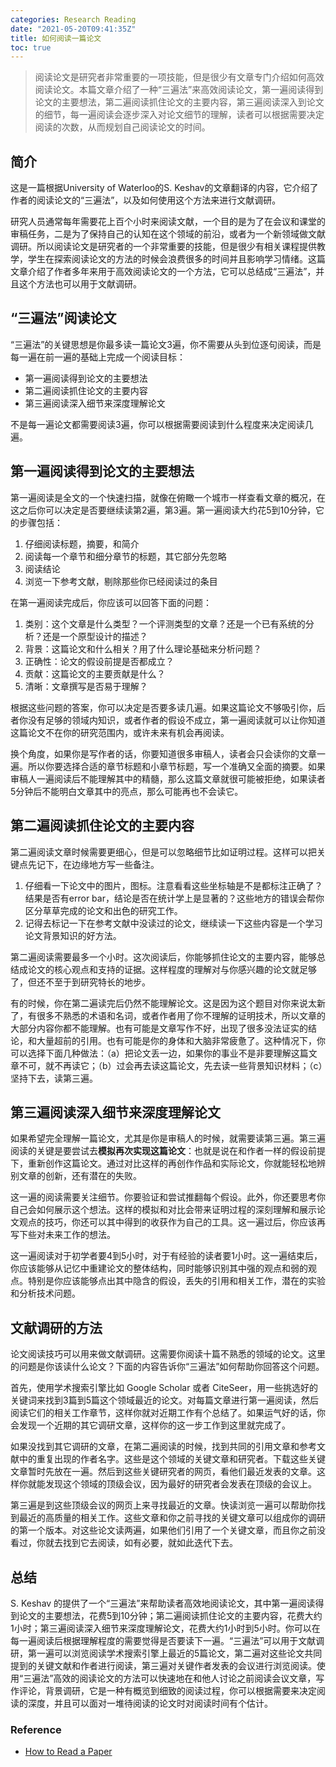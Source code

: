 ```yaml
---
categories: Research Reading
date: "2021-05-20T09:41:35Z"
title: 如何阅读一篇论文
toc: true
---
```



> 阅读论文是研究者非常重要的一项技能，但是很少有文章专门介绍如何高效阅读论文。本篇文章介绍了一种“三遍法”来高效阅读论文，第一遍阅读得到论文的主要想法，第二遍阅读抓住论文的主要内容，第三遍阅读深入到论文的细节，每一遍阅读会逐步深入对论文细节的理解，读者可以根据需要决定阅读的次数，从而规划自己阅读论文的时间。

## 简介

这是一篇根据University of Waterloo的S. Keshav的文章翻译的内容，它介绍了作者的阅读论文的“三遍法”，以及如何使用这个方法来进行文献调研。

研究人员通常每年需要花上百个小时来阅读文献，一个目的是为了在会议和课堂的审稿任务，二是为了保持自己的认知在这个领域的前沿，或者为一个新领域做文献调研。所以阅读论文是研究者的一个非常重要的技能，但是很少有相关课程提供教学，学生在探索阅读论文的方法的时候会浪费很多的时间并且影响学习情绪。这篇文章介绍了作者多年来用于高效阅读论文的一个方法，它可以总结成“三遍法”，并且这个方法也可以用于文献调研。

## “三遍法”阅读论文

“三遍法”的关键思想是你最多读一篇论文3遍，你不需要从头到位逐句阅读，而是每一遍在前一遍的基础上完成一个阅读目标：

* 第一遍阅读得到论文的主要想法
* 第二遍阅读抓住论文的主要内容
* 第三遍阅读深入细节来深度理解论文

不是每一遍论文都需要阅读3遍，你可以根据需要阅读到什么程度来决定阅读几遍。

## 第一遍阅读得到论文的主要想法

第一遍阅读是全文的一个快速扫描，就像在俯瞰一个城市一样查看文章的概况，在这之后你可以决定是否要继续读第2遍，第3遍。第一遍阅读大约花5到10分钟，它的步骤包括：

1. 仔细阅读标题，摘要，和简介
2. 阅读每一个章节和细分章节的标题，其它部分先忽略
3. 阅读结论
4. 浏览一下参考文献，剔除那些你已经阅读过的条目

在第一遍阅读完成后，你应该可以回答下面的问题：

1. 类别：这个文章是什么类型？一个评测类型的文章？还是一个已有系统的分析？还是一个原型设计的描述？
2. 背景：这篇论文和什么相关？用了什么理论基础来分析问题？
3. 正确性：论文的假设前提是否都成立？
4. 贡献：这篇论文的主要贡献是什么？
5. 清晰：文章撰写是否易于理解？

根据这些问题的答案，你可以决定是否要多读几遍。如果这篇论文不够吸引你，后者你没有足够的领域内知识，或者作者的假设不成立，第一遍阅读就可以让你知道这篇论文不在你的研究范围内，或许未来有机会再阅读。

换个角度，如果你是写作者的话，你要知道很多审稿人，读者会只会读你的文章一遍。所以你要选择合适的章节标题和小章节标题，写一个准确又全面的摘要。如果审稿人一遍阅读后不能理解其中的精髓，那么这篇文章就很可能被拒绝，如果读者5分钟后不能明白文章其中的亮点，那么可能再也不会读它。

## 第二遍阅读抓住论文的主要内容

第二遍阅读文章时候需要更细心，但是可以忽略细节比如证明过程。这样可以把关键点先记下，在边缘地方写一些备注。

1. 仔细看一下论文中的图片，图标。注意看看这些坐标轴是不是都标注正确了？结果是否有error bar，结论是否在统计学上是显著的？这些地方的错误会帮你区分草草完成的论文和出色的研究工作。
2. 记得去标记一下在参考文献中没读过的论文，继续读一下这些内容是一个学习论文背景知识的好方法。

第二遍阅读需要最多一个小时。这次阅读后，你能够抓住论文的主要内容，能够总结成论文的核心观点和支持的证据。这样程度的理解对与你感兴趣的论文就足够了，但还不至于到研究特长的地步。

有的时候，你在第二遍读完后仍然不能理解论文。这是因为这个题目对你来说太新了，有很多不熟悉的术语和名词，或者作者用了你不理解的证明技术，所以文章的大部分内容你都不能理解。也有可能是文章写作不好，出现了很多没法证实的结论，和大量超前的引用。也有可能是你的身体和大脑非常疲惫了。这种情况下，你可以选择下面几种做法：（a）把论文丢一边，如果你的事业不是非要理解这篇文章不可，就不再读它；（b）过会再去读这篇论文，先去读一些背景知识材料；（c）坚持下去，读第三遍。

## 第三遍阅读深入细节来深度理解论文

如果希望完全理解一篇论文，尤其是你是审稿人的时候，就需要读第三遍。第三遍阅读的关键是要尝试去**模拟再次实现这篇论文**：也就是说在和作者一样的假设前提下，重新创作这篇论文。通过对比这样的再创作作品和实际论文，你就能轻松地辨别文章的创新，还有潜在的失败。

这一遍的阅读需要关注细节。你要验证和尝试推翻每个假设。此外，你还要思考你自己会如何展示这个想法。这样的模拟和对比会带来证明过程的深刻理解和展示论文观点的技巧，你还可以其中得到的收获作为自己的工具。这一遍过后，你应该再写下些对未来工作的想法。

这一遍阅读对于初学者要4到5小时，对于有经验的读者要1小时。这一遍结束后，你应该能够从记忆中重建论文的整体结构，同时能够识别其中强的观点和弱的观点。特别是你应该能够点出其中隐含的假设，丢失的引用和相关工作，潜在的实验和分析技术问题。

## 文献调研的方法

论文阅读技巧可以用来做文献调研。这需要你阅读十篇不熟悉的领域的论文。这里的问题是你该读什么论文？下面的内容告诉你“三遍法”如何帮助你回答这个问题。

首先，使用学术搜索引擎比如 Google Scholar 或者 CiteSeer，用一些挑选好的关键词来找到3篇到5篇这个领域最近的论文。对每篇文章进行第一遍阅读，然后阅读它们的相关工作章节，这样你就对近期工作有个总结了。如果运气好的话，你会发现一个近期的其它调研文章，这样你的这一步工作到这里就完成了。

如果没找到其它调研的文章，在第二遍阅读的时候，找到共同的引用文章和参考文献中的重复出现的作者名字。这些是这个领域的关键文章和研究者。下载这些关键文章暂时先放在一遍。然后到这些关键研究者的网页，看他们最近发表的文章。这样你就能发现这个领域的顶级会议，因为最好的研究者会发表在顶级的会议上。

第三遍是到这些顶级会议的网页上来寻找最近的文章。快读浏览一遍可以帮助你找到最近的高质量的相关工作。这些文章和你之前寻找的关键文章可以组成你的调研的第一个版本。对这些论文读两遍，如果他们引用了一个关键文章，而且你之前没看过，你就去找到它去阅读，如有必要，就如此迭代下去。

## 总结

S. Keshav 的提供了一个“三遍法”来帮助读者高效地阅读论文，其中第一遍阅读得到论文的主要想法，花费5到10分钟；第二遍阅读抓住论文的主要内容，花费大约1小时；第三遍阅读深入细节来深度理解论文，花费大约1小时到5小时。你可以在每一遍阅读后根据理解程度的需要觉得是否要读下一遍。“三遍法”可以用于文献调研，第一遍可以浏览阅读学术搜索引擎上最近的5篇论文，第二遍对这些论文共同提到的关键文献和作者进行阅读，第三遍对关键作者发表的会议进行浏览阅读。使用“三遍法”高效的阅读论文的方法可以快速地在和他人讨论之前阅读会议文章，写作评论，背景调研，它是一种有概览到细致的阅读过程，你可以根据需要来决定阅读的深度，并且可以面对一堆待阅读的论文时对阅读时间有个估计。

### Reference

* [How to Read a Paper](https://web.stanford.edu/class/ee384m/Handouts/HowtoReadPaper.pdf)
